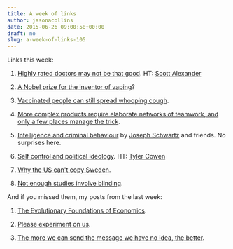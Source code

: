 ```yaml
---
title: A week of links
author: jasonacollins
date: 2015-06-26 09:00:58+00:00
draft: no
slug: a-week-of-links-105
---
```


Links this week:
	
  1. [Highly rated doctors may not be that good](http://www.kevinmd.com/blog/2014/11/highest-rated-doctors-may-provide-best-care.html). HT: [Scott Alexander](https://twitter.com/slatestarcodex)

	
  2. [A Nobel prize for the inventor of vaping](http://www.rationaloptimist.com/blog/the-inventor-of-vaping.aspx)?

	
  3. [Vaccinated people can still spread whooping cough](http://www.santafe.edu/news/item/althouse-scarpino-whooping-cough-asymptomatic/).

	
  4. [More complex products require elaborate networks of teamwork, and only a few places manage the trick](http://timharford.com/2015/06/teamwork-gives-us-added-personbyte/).

	
  5. [Intelligence and criminal behaviour](http://www.sciencedirect.com/science/article/pii/S016028961500077X) by [Joseph Schwartz](https://twitter.com/schwartz_j) and friends. No surprises here.

	
  6. [Self control and political ideology](http://www.pnas.org/content/early/2015/06/17/1503530112). HT: [Tyler Cowen](https://twitter.com/tylercowen)

	
  7. [Why the US can't copy Sweden](http://www.bloombergview.com/articles/2015-06-08/u-s-can-t-import-the-scandinavian-model).

	
  8. [Not enough studies involve blinding](http://nautil.us/blog/the-best-way-to-reduce-research-bias-is-hiding-in-plain-view).

And if you missed them, my posts from the last week:

  1. [The Evolutionary Foundations of Economics](https://www.jasoncollins.blog/the-evolutionary-foundations-of-economics/).

	
  2. [Please experiment on us](https://www.jasoncollins.blog/please-experiment-on-us/).

	
  3. [The more we can send the message we have no idea, the better](https://www.jasoncollins.blog/we-have-no-idea/).


